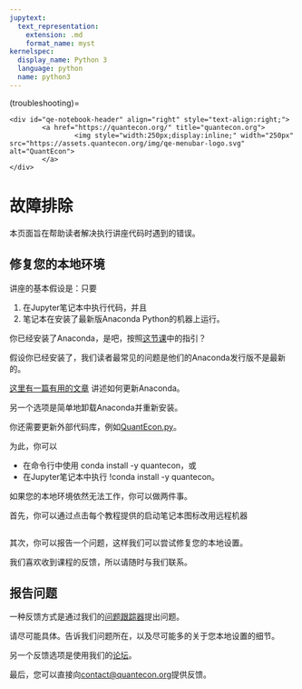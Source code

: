 ```yaml
---
jupytext:
  text_representation:
    extension: .md
    format_name: myst
kernelspec:
  display_name: Python 3
  language: python
  name: python3
---
```


(troubleshooting)=
```{raw} html
<div id="qe-notebook-header" align="right" style="text-align:right;">
        <a href="https://quantecon.org/" title="quantecon.org">
                <img style="width:250px;display:inline;" width="250px" src="https://assets.quantecon.org/img/qe-menubar-logo.svg" alt="QuantEcon">
        </a>
</div>
```

# 故障排除

本页面旨在帮助读者解决执行讲座代码时遇到的错误。

## 修复您的本地环境

讲座的基本假设是：只要

1. 在Jupyter笔记本中执行代码，并且
1. 笔记本在安装了最新版Anaconda Python的机器上运行。

你已经安装了Anaconda，是吧，按照[这节课](https://python-programming.quantecon.org/getting_started.html)中的指引？

假设你已经安装了，我们读者最常见的问题是他们的Anaconda发行版不是最新的。

[这里有一篇有用的文章](https://www.anaconda.com/blog/keeping-anaconda-date)
讲述如何更新Anaconda。

另一个选项是简单地卸载Anaconda并重新安装。

你还需要更新外部代码库，例如[QuantEcon.py](https://quantecon.org/quantecon-py)。

为此，你可以

* 在命令行中使用 conda install -y quantecon，或
* 在Jupyter笔记本中执行 !conda install -y quantecon。

如果您的本地环境依然无法工作，你可以做两件事。

首先，你可以通过点击每个教程提供的启动笔记本图标改用远程机器

```{image} _static/lecture_specific/troubleshooting/launch.png

```

其次，你可以报告一个问题，这样我们可以尝试修复您的本地设置。

我们喜欢收到课程的反馈，所以请随时与我们联系。

## 报告问题

一种反馈方式是通过我们的[问题跟踪器](https://github.com/QuantEcon/lecture-python/issues)提出问题。

请尽可能具体。告诉我们问题所在，以及尽可能多的关于您本地设置的细节。

另一个反馈选项是使用我们的[论坛](https://discourse.quantecon.org/)。

最后，您可以直接向[contact@quantecon.org](mailto:contact@quantecon.org)提供反馈。